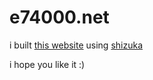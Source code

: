 # e74000.net

i built [this website](https://e74000.net) using [shizuka](https://github.com/e74000/shizuka)

i hope you like it :)
